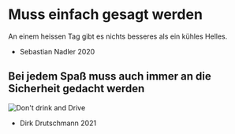 # Muss einfach gesagt werden

An einem heissen Tag gibt es nichts besseres als ein kühles Helles.

- Sebastian Nadler 2020

## Bei jedem Spaß muss auch immer an die Sicherheit gedacht werden

![Don't drink and Drive](https://ddad.de/sites/all/themes/ddad/css/images/ddad--logo-2021.png)

- Dirk Drutschmann 2021
